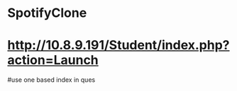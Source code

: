 # SpotifyClone

# http://10.8.9.191/Student/index.php?action=Launch

#use one based index in ques 

